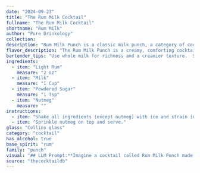 ```yaml
---
date: "2024-09-23"
title: "The Rum Milk Cocktail"
fullname: "The Rum Milk Cocktail"
shortname: "Rum Milk"
author: "Pure Drinkology"
collection:
description: "Rum Milk Punch is a classic milk punch, a category of cocktails that originated in the Caribbean.  The sweet, creamy combination of rum, milk, and spices like nutmeg was a popular drink among sailors and plantation workers. "
flavor_description: "The Rum Milk Punch is a creamy, comforting cocktail with a delightful balance of sweet and savory. The light rum provides a subtle, mellow sweetness that complements the smooth, velvety texture of the milk. Powdered sugar adds a touch of richness, while nutmeg adds a warm, spicy aroma and flavor. The overall taste is reminiscent of a spiced milk shake, with a lingering hint of rum on the finish. "
bartender_tips: "Use whole milk for richness and a creamier texture.  Shake vigorously with ice to chill and emulsify the ingredients.  Don't over-sweeten, taste as you go, and adjust powdered sugar accordingly.  Grate fresh nutmeg for the best aroma, but a pinch of pre-ground will do in a pinch!  Serve immediately for optimal enjoyment. "
ingredients:
  - item: "Light Rum"
    measure: "2 oz"
  - item: "Milk"
    measure: "1 Cup"
  - item: "Powdered Sugar"
    measure: "1 Tsp"
  - item: "Nutmeg"
    measure: ""
instructions:
  - item: "Shake all ingredients (except nutmeg) with ice and strain into a collins glass."
  - item: "Sprinkle nutmeg on top and serve."
glass: "Collins glass"
category: "cocktail"
has_alcohol: true
base_spirit: "rum"
family: "punch"
visual: "## LLM Prompt:**Imagine a cocktail called Rum Milk Punch made with light rum, milk, powdered sugar, and nutmeg.  Describe its appearance in detail, focusing on color, texture, and any visual details.** **Consider these aspects:*** **Color:** Is it a pale cream color, or does the rum add a slight amber hue? Does the milk seem cloudy or translucent? * **Texture:** Is it creamy and smooth, or does it have a slight grainy texture from the powdered sugar?  Does it foam or have a layer of froth?* **Visual Details:**  Is there a dusting of nutmeg on top?  Do you see any streaks of rum or milk swirling together? Does the light catch any subtle shimmer or reflections from the ingredients?**Describe the Rum Milk Punch as if you were presenting it to someone who has never seen it before.** "
source: "thecocktaildb"
---
```


